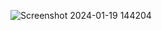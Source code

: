 ![Screenshot 2024-01-19 144204](https://github.com/mzacky23/MyIntentApp/assets/129469136/65db096c-8699-463a-a95a-b4a9ff570747)
